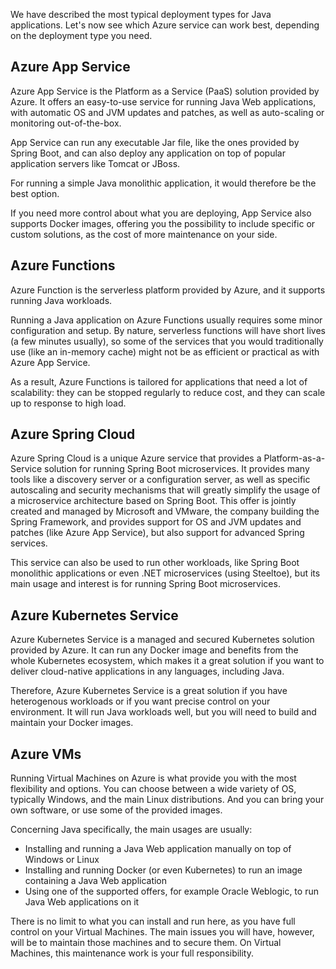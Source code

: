 We have described the most typical deployment types for Java applications. Let's now see which Azure service can work best, depending on the deployment type you need.

## Azure App Service

Azure App Service is the Platform as a Service (PaaS) solution provided by Azure. It offers an easy-to-use service for running Java Web applications, with automatic OS and JVM updates and patches, as well as auto-scaling or monitoring out-of-the-box.

App Service can run any executable Jar file, like the ones provided by Spring Boot, and can also deploy any application on top of popular application servers like Tomcat or JBoss.

For running a simple Java monolithic application, it would therefore be the best option.

If you need more control about what you are deploying, App Service also supports Docker images, offering you the possibility to include specific or custom solutions, as the cost of more maintenance on your side.

## Azure Functions

Azure Function is the serverless platform provided by Azure, and it supports running Java workloads.

Running a Java application on Azure Functions usually requires some minor configuration and setup. By nature, serverless functions will have short lives (a few minutes usually), so some of the services that you would traditionally use (like an in-memory cache) might not be as efficient or practical as with Azure App Service.

As a result, Azure Functions is tailored for applications that need a lot of scalability: they can be stopped regularly to reduce cost, and they can scale up to response to high load.

## Azure Spring Cloud

Azure Spring Cloud is a unique Azure service that provides a Platform-as-a-Service solution for running Spring Boot microservices. It provides many tools like a discovery server or a configuration server, as well as specific autoscaling and security mechanisms that will greatly simplify the usage of a microservice architecture based on Spring Boot. This offer is jointly created and managed by Microsoft and VMware, the company building the Spring Framework, and provides support for OS and JVM updates and patches (like Azure App Service), but also support for advanced Spring services.

This service can also be used to run other workloads, like Spring Boot monolithic applications or even .NET microservices (using Steeltoe), but its main usage and interest is for running Spring Boot microservices.

## Azure Kubernetes Service

Azure Kubernetes Service is a managed and secured Kubernetes solution provided by Azure. It can run any Docker image and benefits from the whole Kubernetes ecosystem, which makes it a great solution if you want to deliver cloud-native applications in any languages, including Java.

Therefore, Azure Kubernetes Service is a great solution if you have heterogenous workloads or if you want precise control on your environment. It will run Java workloads well, but you will need to build and maintain your Docker images.

## Azure VMs

Running Virtual Machines on Azure is what provide you with the most flexibility and options. You can choose between a wide variety of OS, typically Windows, and the main Linux distributions. And you can bring your own software, or use some of the provided images.

Concerning Java specifically, the main usages are usually:

- Installing and running a Java Web application manually on top of Windows or Linux
- Installing and running Docker (or even Kubernetes) to run an image containing a Java Web application
- Using one of the supported offers, for example Oracle Weblogic, to run Java Web applications on it

There is no limit to what you can install and run here, as you have full control on your Virtual Machines. The main issues you will have, however, will be to maintain those machines and to secure them. On Virtual Machines, this maintenance work is your full responsibility.
